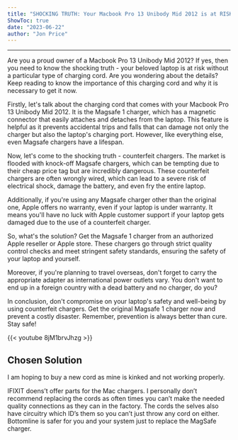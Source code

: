 ```yaml
---
title: "SHOCKING TRUTH: Your Macbook Pro 13 Unibody Mid 2012 is at RISK without THIS Charging Cord - Get it NOW!"
ShowToc: true 
date: "2023-06-22"
author: "Jon Price"
---
```

*****
Are you a proud owner of a Macbook Pro 13 Unibody Mid 2012? If yes, then you need to know the shocking truth - your beloved laptop is at risk without a particular type of charging cord. Are you wondering about the details? Keep reading to know the importance of this charging cord and why it is necessary to get it now.

Firstly, let's talk about the charging cord that comes with your Macbook Pro 13 Unibody Mid 2012. It is the Magsafe 1 charger, which has a magnetic connector that easily attaches and detaches from the laptop. This feature is helpful as it prevents accidental trips and falls that can damage not only the charger but also the laptop's charging port. However, like everything else, even Magsafe chargers have a lifespan.

Now, let's come to the shocking truth - counterfeit chargers. The market is flooded with knock-off Magsafe chargers, which can be tempting due to their cheap price tag but are incredibly dangerous. These counterfeit chargers are often wrongly wired, which can lead to a severe risk of electrical shock, damage the battery, and even fry the entire laptop.

Additionally, if you're using any Magsafe charger other than the original one, Apple offers no warranty, even if your laptop is under warranty. It means you'll have no luck with Apple customer support if your laptop gets damaged due to the use of a counterfeit charger.

So, what's the solution? Get the Magsafe 1 charger from an authorized Apple reseller or Apple store. These chargers go through strict quality control checks and meet stringent safety standards, ensuring the safety of your laptop and yourself.

Moreover, if you're planning to travel overseas, don't forget to carry the appropriate adapter as international power outlets vary. You don't want to end up in a foreign country with a dead battery and no charger, do you?

In conclusion, don't compromise on your laptop's safety and well-being by using counterfeit chargers. Get the original Magsafe 1 charger now and prevent a costly disaster. Remember, prevention is always better than cure. Stay safe!

{{< youtube 8jM1brvJhzg >}} 



## Chosen Solution
 I am hoping to buy a new cord as mine is kinked and not working properly.

 IFIXIT doens’t offer parts for the Mac chargers. I personally don’t recommend replacing the cords as often times you can’t make the needed quality connections as they can in the factory. The cords the selves also have circuitry which ID’s them so you can’t just throw any cord on either.
Bottomline is safer for you and your system just to replace the MagSafe charger.





